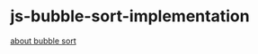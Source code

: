 # js-bubble-sort-implementation

[about bubble sort](https://www.geeksforgeeks.org/bubble-sort-algorithms-by-using-javascript/)
